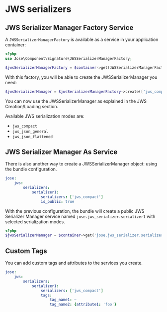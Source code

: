 # JWS serializers

## JWS Serializer Manager Factory Service

A `JWSSerializerManagerFactory` is available as a service in your application container:

```php
<?php
use Jose\Component\Signature\JWSSerializerManagerFactory;

$jwsSerializerManagerFactory = $container->get(JWSSerializerManagerFactory::class);
```

With this factory, you will be able to create the JWSSerializerManager you need:

```php
$jwsSerializerManager = $jwsSerializerManagerFactory->create(['jws_compact']);
```

You can now use the JWSSerializerManager as explained in the JWS Creation/Loading section.

Available JWS serialization modes are:

* `jws_compact`
* `jws_json_general`
* `jws_json_flattened`

## JWS Serializer Manager As Service

There is also another way to create a JWSSerializerManager object: using the bundle configuration.

```yaml
jose:
    jws:
        serializers:
            serializer1:
                serializers: ['jws_compact']
                is_public: true
```

With the previous configuration, the bundle will create a public JWS Serializer Manager service named `jose.jws_serializer.serializer1` with selected serialization modes.

```php
<?php
$jwsSerializerManager = $container->get('jose.jws_serializer.serializer1');
```

## Custom Tags

You can add custom tags and attributes to the services you create.

```yaml
jose:
    jws:
        serializers:
            serializer1:
                serializers: ['jws_compact']
                tags:
                    tag_name1: ~
                    tag_name2: {attribute1: 'foo'}
```

